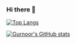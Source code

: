 ### Hi there 👋

<!--
**H0mTanks/H0mTanks** is a ✨ _special_ ✨ repository because its `README.md` (this file) appears on your GitHub profile.

Here are some ideas to get you started:

- 🔭 I’m currently working on ...
- 🌱 I’m currently learning ...
- 👯 I’m looking to collaborate on ...
- 🤔 I’m looking for help with ...
- 💬 Ask me about ...
- 📫 How to reach me: ...
- 😄 Pronouns: ...
- ⚡ Fun fact: ...
-->

[![Top Langs](https://github-readme-stats.vercel.app/api/top-langs/?username=H0mTanks&exclude_repo=programming,Chip8EmulatorCpp&layout=compact)](https://github.com/H0mTanks/github-readme-stats)


[![Gurnoor's GitHub stats](https://github-readme-stats.vercel.app/api?username=H0mTanks&count_private=true&show_icons=true)](https://github.com/anuraghazra/github-readme-stats)
